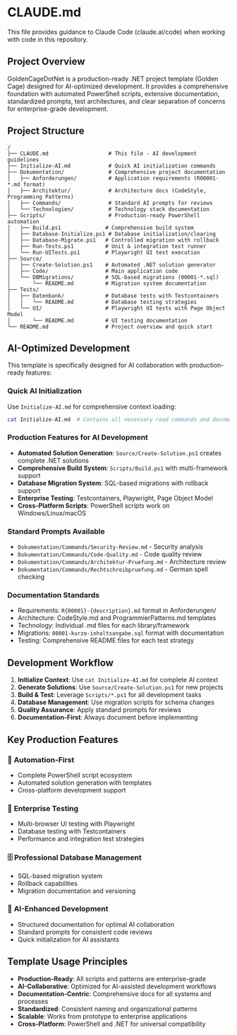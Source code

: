 # CLAUDE.md

This file provides guidance to Claude Code (claude.ai/code) when working with code in this repository.

## Project Overview

GoldenCageDotNet is a production-ready .NET project template (Golden Cage) designed for AI-optimized development. It provides a comprehensive foundation with automated PowerShell scripts, extensive documentation, standardized prompts, test architectures, and clear separation of concerns for enterprise-grade development.

## Project Structure

```
/
├── CLAUDE.md                   # This file - AI development guidelines
├── Initialize-AI.md            # Quick AI initialization commands
├── Dokumentation/              # Comprehensive project documentation
│   ├── Anforderungen/          # Application requirements (R00001-*.md format)
│   ├── Architektur/            # Architecture docs (CodeStyle, Programming Patterns)
│   ├── Commands/               # Standard AI prompts for reviews
│   └── Technologien/           # Technology stack documentation
├── Scripts/                    # Production-ready PowerShell automation
│   ├── Build.ps1              # Comprehensive build system
│   ├── Database-Initialize.ps1 # Database initialization/clearing
│   ├── Database-Migrate.ps1   # Controlled migration with rollback
│   ├── Run-Tests.ps1          # Unit & integration test runner
│   └── Run-UITests.ps1        # Playwright UI test execution
├── Source/
│   ├── Create-Solution.ps1    # Automated .NET solution generator
│   ├── Code/                  # Main application code
│   └── DBMigrations/          # SQL-based migrations (00001-*.sql)
│       └── README.md          # Migration system documentation
├── Tests/
│   ├── Datenbank/             # Database tests with Testcontainers
│   │   └── README.md          # Database testing strategies
│   └── UI/                    # Playwright UI tests with Page Object Model
│       └── README.md          # UI testing documentation
└── README.md                  # Project overview and quick start
```

## AI-Optimized Development

This template is specifically designed for AI collaboration with production-ready features:

### Quick AI Initialization
Use `Initialize-AI.md` for comprehensive context loading:
```bash
cat Initialize-AI.md  # Contains all necessary read commands and documentation
```

### Production Features for AI Development
- **Automated Solution Generation**: `Source/Create-Solution.ps1` creates complete .NET solutions
- **Comprehensive Build System**: `Scripts/Build.ps1` with multi-framework support
- **Database Migration System**: SQL-based migrations with rollback support
- **Enterprise Testing**: Testcontainers, Playwright, Page Object Model
- **Cross-Platform Scripts**: PowerShell scripts work on Windows/Linux/macOS

### Standard Prompts Available
- `Dokumentation/Commands/Security-Review.md` - Security analysis
- `Dokumentation/Commands/Code-Quality.md` - Code quality review  
- `Dokumentation/Commands/Architektur-Pruefung.md` - Architecture review
- `Dokumentation/Commands/Rechtschreibpruefung.md` - German spell checking

### Documentation Standards
- Requirements: `R{00001}-{description}.md` format in Anforderungen/
- Architecture: CodeStyle.md and ProgrammierPatterns.md templates
- Technology: Individual .md files for each library/framework
- Migrations: `00001-kurze-inhaltsangabe.sql` format with documentation
- Testing: Comprehensive README files for each test strategy

## Development Workflow

1. **Initialize Context**: Use `cat Initialize-AI.md` for complete AI context
2. **Generate Solutions**: Use `Source/Create-Solution.ps1` for new projects
3. **Build & Test**: Leverage `Scripts/*.ps1` for all development tasks
4. **Database Management**: Use migration scripts for schema changes
5. **Quality Assurance**: Apply standard prompts for reviews
6. **Documentation-First**: Always document before implementing

## Key Production Features

### 🚀 **Automation-First**
- Complete PowerShell script ecosystem
- Automated solution generation with templates
- Cross-platform development support

### 🧪 **Enterprise Testing**
- Multi-browser UI testing with Playwright
- Database testing with Testcontainers
- Performance and integration test strategies

### 🗄️ **Professional Database Management**
- SQL-based migration system
- Rollback capabilities
- Migration documentation and versioning

### 🤖 **AI-Enhanced Development**
- Structured documentation for optimal AI collaboration
- Standard prompts for consistent code reviews
- Quick initialization for AI assistants

## Template Usage Principles

- **Production-Ready**: All scripts and patterns are enterprise-grade
- **AI-Collaborative**: Optimized for AI-assisted development workflows  
- **Documentation-Centric**: Comprehensive docs for all systems and processes
- **Standardized**: Consistent naming and organizational patterns
- **Scalable**: Works from prototype to enterprise applications
- **Cross-Platform**: PowerShell and .NET for universal compatibility